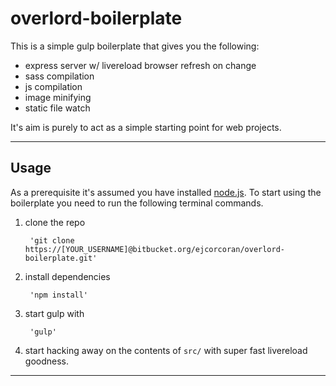 # overlord-boilerplate

This is a simple gulp boilerplate that gives you the following:

* express server w/ livereload browser refresh on change
* sass compilation
* js compilation
* image minifying
* static file watch

It's aim is purely to act as a simple starting point for web projects.

* * *

## Usage

As a prerequisite it's assumed you have installed [node.js](http://nodejs.org). To start using the boilerplate you need to run the following terminal commands.

1. clone the repo

		'git clone https://[YOUR_USERNAME]@bitbucket.org/ejcorcoran/overlord-boilerplate.git'    

2. install dependencies

		'npm install'    

3. start gulp with
		
		'gulp'    

4. start hacking away on the contents of `src/` with super fast livereload goodness.

* * *
